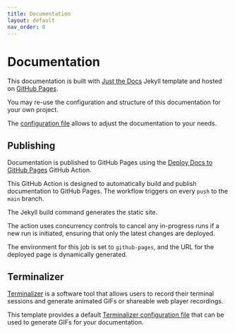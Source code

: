 ```yaml
---
title: Documentation
layout: default
nav_order: 8
---
```


# Documentation

This documentation is built with [Just the Docs](https://just-the-docs.com/)
Jekyll template and hosted on [GitHub Pages](https://pages.github.com/).

[//]: # (#;< META)

You may re-use the configuration and structure of this documentation for your
own project.

[//]: # (#;> META)

The [configuration file](https://github.com/AlexSkrypnyk/scaffold/blob/main/docs/_config.yml)
allows to adjust the documentation to your needs.

## Publishing

Documentation is published to GitHub Pages using
the [Deploy Docs to GitHub Pages](https://github.com/AlexSkrypnyk/scaffold/blob/main/.github/workflows/docs.yml)
GitHub Action.

This GitHub Action is designed to automatically build and publish documentation
to GitHub Pages. The workflow triggers on every `push` to the `main` branch.

The Jekyll build command generates the static site.

The action uses concurrency controls to cancel any in-progress runs
if a new run is initiated, ensuring that only the latest changes are deployed.

The environment for this job is set to `github-pages`, and the URL for the
deployed page is dynamically generated.

## Terminalizer

[Terminalizer](https://www.terminalizer.com/) is a software tool that allows
users to record their terminal sessions and generate animated GIFs or shareable
web player recordings.

This template provides a default [Terminalizer configuration file](assets/terminalizer.yml)
that can be used to generate GIFs for your documentation.

